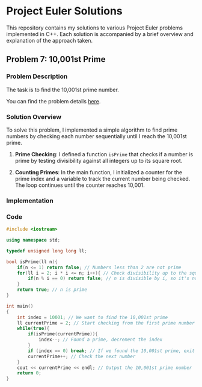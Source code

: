 # Project Euler Solutions

This repository contains my solutions to various Project Euler problems implemented in C++. Each solution is accompanied by a brief overview and explanation of the approach taken.

## Problem 7: 10,001st Prime

### Problem Description

The task is to find the 10,001st prime number.

You can find the problem details [here](https://projecteuler.net/problem=7).

### Solution Overview

To solve this problem, I implemented a simple algorithm to find prime numbers by checking each number sequentially until I reach the 10,001st prime.

1. **Prime Checking**: I defined a function `isPrime` that checks if a number is prime by testing divisibility against all integers up to its square root.
  
2. **Counting Primes**: In the main function, I initialized a counter for the prime index and a variable to track the current number being checked. The loop continues until the counter reaches 10,001.

### Implementation

### Code

```cpp
#include <iostream>

using namespace std;

typedef unsigned long long ll;

bool isPrime(ll n){
    if(n <= 1) return false; // Numbers less than 2 are not prime
    for(ll i = 2; i * i <= n; i++){ // Check divisibility up to the square root of n
        if(n % i == 0) return false; // n is divisible by i, so it's not prime
    }
    return true; // n is prime
}

int main()
{
    int index = 10001; // We want to find the 10,001st prime
    ll currentPrime = 2; // Start checking from the first prime number
    while(true){
        if(isPrime(currentPrime)){
            index--; // Found a prime, decrement the index
        }
        if (index == 0) break; // If we found the 10,001st prime, exit the loop
        currentPrime++; // Check the next number
    }
    cout << currentPrime << endl; // Output the 10,001st prime number
    return 0;
}
